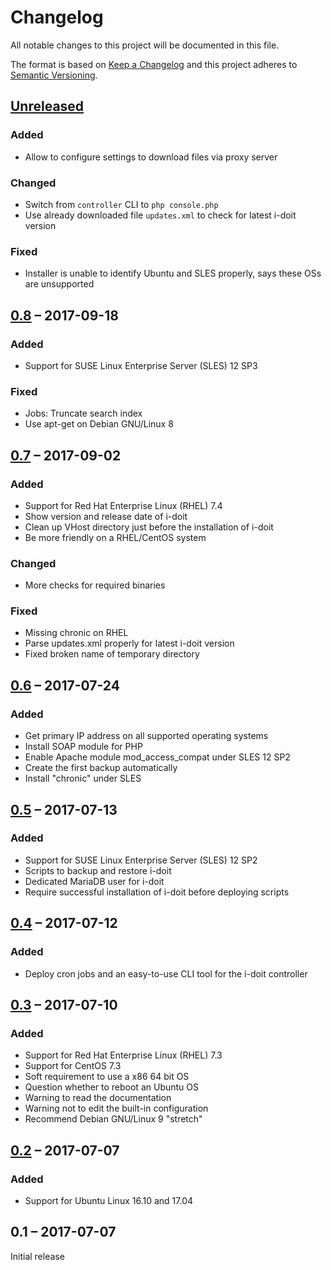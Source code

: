 #   Changelog

All notable changes to this project will be documented in this file.

The format is based on [Keep a Changelog](http://keepachangelog.com/en/1.0.0/)
and this project adheres to [Semantic Versioning](http://semver.org/spec/v2.0.0.html).


##  [Unreleased]


### Added

-   Allow to configure settings to download files via proxy server


### Changed

-   Switch from `controller` CLI to `php console.php`
-   Use already downloaded file `updates.xml` to check for latest i-doit version


### Fixed

-   Installer is unable to identify Ubuntu and SLES properly, says these OSs are unsupported


##  [0.8] – 2017-09-18


### Added

-   Support for SUSE Linux Enterprise Server (SLES) 12 SP3


### Fixed

-   Jobs: Truncate search index
-   Use apt-get on Debian GNU/Linux 8


##  [0.7] – 2017-09-02


### Added

-   Support for Red Hat Enterprise Linux (RHEL) 7.4
-   Show version and release date of i-doit
-   Clean up VHost directory just before the installation of i-doit
-   Be more friendly on a RHEL/CentOS system


### Changed

-   More checks for required binaries


### Fixed

-   Missing chronic on RHEL
-   Parse updates.xml properly for latest i-doit version
-   Fixed broken name of temporary directory


##  [0.6] – 2017-07-24


### Added

-   Get primary IP address on all supported operating systems
-   Install SOAP module for PHP
-   Enable Apache module mod_access_compat under SLES 12 SP2
-   Create the first backup automatically
-   Install "chronic" under SLES


##  [0.5] – 2017-07-13


### Added

-   Support for SUSE Linux Enterprise Server (SLES) 12 SP2
-   Scripts to backup and restore i-doit
-   Dedicated MariaDB user for i-doit
-   Require successful installation of i-doit before deploying scripts


##  [0.4] – 2017-07-12


### Added

-   Deploy cron jobs and an easy-to-use CLI tool for the i-doit controller


##  [0.3] – 2017-07-10


### Added

-   Support for Red Hat Enterprise Linux (RHEL) 7.3
-   Support for CentOS 7.3
-   Soft requirement to use a x86 64 bit OS
-   Question whether to reboot an Ubuntu OS
-   Warning to read the documentation
-   Warning not to edit the built-in configuration
-   Recommend Debian GNU/Linux 9 "stretch"


##  [0.2] – 2017-07-07


### Added

-   Support for Ubuntu Linux 16.10 and 17.04


##  0.1 – 2017-07-07

Initial release


[Unreleased]: https://github.com/bheisig/i-doit-scripts/compare/0.8...HEAD
[0.8]: https://github.com/bheisig/i-doit-scripts/compare/0.7...0.8
[0.7]: https://github.com/bheisig/i-doit-scripts/compare/0.6...0.7
[0.6]: https://github.com/bheisig/i-doit-scripts/compare/0.5...0.6
[0.5]: https://github.com/bheisig/i-doit-scripts/compare/0.4...0.5
[0.4]: https://github.com/bheisig/i-doit-scripts/compare/0.3...0.4
[0.3]: https://github.com/bheisig/i-doit-scripts/compare/0.2...0.3
[0.2]: https://github.com/bheisig/i-doit-scripts/compare/0.1...0.2

